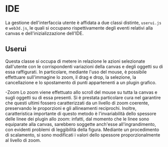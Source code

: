 IDE
===
La gestione dell'interfaccia utente è affidata a due classi distinte, `userui.js` e `web3d.js`, le quali si occupano 
rispettivamente degli eventi relativi alla canvas e dell'inizializzazione dell'IDE.

Userui
------
Questa classe si occupa di metere in relazione le azioni selezionate dall'utente con le corrispondenti variazioni
della canvas e degli oggetti su di essa raffigurati.
In particolare, mediante l'uso del mouse, è possibile effettuare sull'immagine lo zoom, il drag e drop, la selezione, la cancellazione e lo spostamento di punti appartenenti a un plugin grafico.

  -Zoom
  Lo zoom viene effettuato allo scroll del mouse su tutta la canvas e sugli oggetti su di essa presenti.
  Si è prestata particolare cura nel garantire che questi ultimi fossero caratterizzati da un livello di zoom coerente,
  preservando le proporzioni e gli allineamenti reciprochi.
  Inoltre, caratteristica importante di questo metodo è l'invariabilità dello spessore delle linee dei plugin allo zoom:
  infatti, dal momento che le linee sono equiparate alla canvas, sarebbero soggette anch'esse all'ingrandimento, con
  evidenti problemi di leggibilità della figura.
  Mediante un procedimento di scalamento, si sono modificati i valori dello spessore proporzionalmente al livello di
  zoom.
     
  
